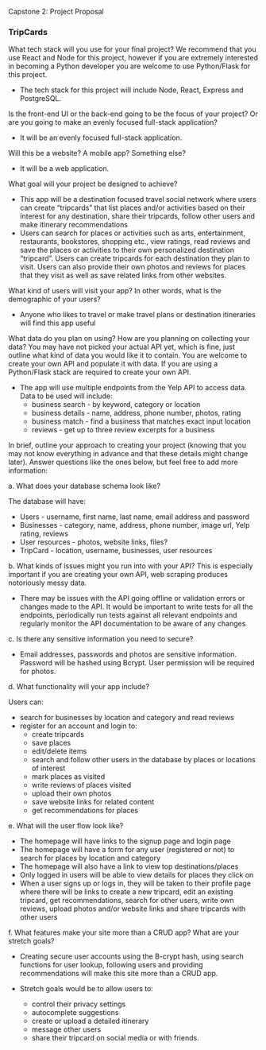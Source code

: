 Capstone 2: Project Proposal

### TripCards

What tech stack will you use for your final project? We recommend that you use React and Node for this project, however if you are extremely interested in becoming a Python developer you are welcome to use Python/Flask for this project.

- The tech stack for this project will include Node, React, Express and PostgreSQL.

Is the front-end UI or the back-end going to be the focus of your project? Or are you going to make an evenly focused full-stack application?

- It will be an evenly focused full-stack application.

Will this be a website? A mobile app? Something else?
- It will be a web application.



What goal will your project be designed to achieve?

- This app will be a destination focused travel social network where users can create “tripcards” that list places and/or activities based on their interest for any destination, share their tripcards, follow other users and make itinerary recommendations 
- Users can search for places or activities such as arts, entertainment, restaurants, bookstores, shopping etc., view ratings, read reviews and save the places or activities to their own personalized destination “tripcard”. Users can create tripcards for each destination they plan to visit. Users can also provide their own photos and reviews for places that they visit as well as save related links from other websites.



What kind of users will visit your app? In other words, what is the demographic of your users?

- Anyone who likes to travel or make travel plans or destination itineraries will find this app useful


What data do you plan on using? How are you planning on collecting your data? You may have not picked your actual API yet, which is fine, just outline what kind of data you would like it to contain. You are welcome to create your own API and populate it with data. If you are using a Python/Flask stack are required to create your own API.

- The app will use multiple endpoints from the Yelp API to access data. Data to be used will include:
  - business search - by keyword, category or location
  - business details - name, address, phone number, photos, rating
  - business match - find a business that matches exact input location 
  - reviews - get up to three review excerpts for a business


In brief, outline your approach to creating your project (knowing that you may not know everything in advance and that these details might change later). Answer questions like the ones below, but feel free to add more information:

a. What does your database schema look like?

The database will have:
- Users - username, first name, last name, email address and password
- Businesses - category, name, address, phone number, image url, Yelp rating, reviews
- User resources - photos, website links, files?
- TripCard - location, username, businesses, user resources

b. What kinds of issues might you run into with your API? This is especially important if you are creating your own API, web scraping produces notoriously messy data.

- There may be issues with the API going offline or validation errors or changes made to the API. It would be important to write tests for all the endpoints, periodically run tests against all relevant endpoints and regularly monitor the API documentation to be aware of any changes


c. Is there any sensitive information you need to secure?

- Email addresses, passwords  and photos are sensitive information. Password will be hashed using Bcrypt. User permission will be required for photos.


d. What functionality will your app include?

Users can:
  - search for businesses by location and category and read reviews
  - register for an account and login to:
    - create tripcards
    - save places
    - edit/delete items
    - search and follow other users in the database by places or locations of interest
    - mark places as visited 
    - write reviews of places visited
    - upload their own photos
    - save website links for related content 
    - get recommendations for places


e. What will the user flow look like?

- The homepage will have links to the signup page and login page
- The homepage will have a form for any user (registered or not) to search for places by location and category 
- The homepage will also have a link to view top destinations/places 
- Only logged in users will be able to view details for places they click on
- When a user signs up or logs in, they will be taken to their profile page where there will be links to create a new tripcard, edit an existing tripcard, get recommendations, search for other users, write own reviews, upload photos and/or website links and share tripcards with other users


f. What features make your site more than a CRUD app? What are your stretch goals?

- Creating secure user accounts using the B-crypt hash, using search functions 
for user lookup, following users and providing recommendations will make this site more than a CRUD app.

- Stretch goals would be to allow users to:
  - control their privacy settings 
  - autocomplete suggestions
  - create or upload a detailed itinerary
  - message other users 
  - share their tripcard on social media or with friends. 